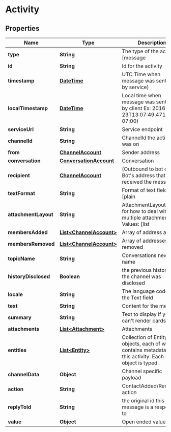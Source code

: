 
# Activity

## Properties
Name | Type | Description | Notes
------------ | ------------- | ------------- | -------------
**type** | **String** | The type of the activity [message|contactRelationUpdate|converationUpdate|typing] |  [optional]
**id** | **String** | Id for the activity |  [optional]
**timestamp** | [**DateTime**](DateTime.md) | UTC Time when message was sent (Set by service) |  [optional]
**localTimestamp** | [**DateTime**](DateTime.md) | Local time when message was sent (set by client Ex: 2016-09-23T13:07:49.4714686-07:00) |  [optional]
**serviceUrl** | **String** | Service endpoint |  [optional]
**channelId** | **String** | ChannelId the activity was on |  [optional]
**from** | [**ChannelAccount**](ChannelAccount.md) | Sender address |  [optional]
**conversation** | [**ConversationAccount**](ConversationAccount.md) | Conversation |  [optional]
**recipient** | [**ChannelAccount**](ChannelAccount.md) | (Outbound to bot only) Bot&#39;s address that received the message |  [optional]
**textFormat** | **String** | Format of text fields [plain|markdown] Default:markdown |  [optional]
**attachmentLayout** | **String** | AttachmentLayout - hint for how to deal with multiple attachments Values: [list|carousel] Default:list |  [optional]
**membersAdded** | [**List&lt;ChannelAccount&gt;**](ChannelAccount.md) | Array of address added |  [optional]
**membersRemoved** | [**List&lt;ChannelAccount&gt;**](ChannelAccount.md) | Array of addresses removed |  [optional]
**topicName** | **String** | Conversations new topic name |  [optional]
**historyDisclosed** | **Boolean** | the previous history of the channel was disclosed |  [optional]
**locale** | **String** | The language code of the Text field |  [optional]
**text** | **String** | Content for the message |  [optional]
**summary** | **String** | Text to display if you can&#39;t render cards |  [optional]
**attachments** | [**List&lt;Attachment&gt;**](Attachment.md) | Attachments |  [optional]
**entities** | [**List&lt;Entity&gt;**](Entity.md) | Collection of Entity objects, each of which contains metadata about this activity. Each Entity object is typed. |  [optional]
**channelData** | **Object** | Channel specific payload |  [optional]
**action** | **String** | ContactAdded/Removed action |  [optional]
**replyToId** | **String** | the original id this message is a response to |  [optional]
**value** | **Object** | Open ended value |  [optional]



